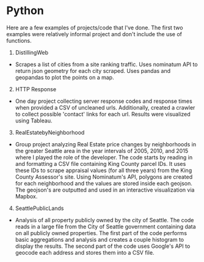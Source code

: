# Python

Here are a few examples of projects/code that I've done. The first two examples were relatively informal project and don't include the use of functions.

1. DistillingWeb
* Scrapes a list of cities from a site ranking traffic. Uses nominatum API to return json geometry for each city scraped. Uses pandas and geopandas to plot the points on a map.
2. HTTP Response
* One day project collecting server response codes and response times when provided a CSV of uncleaned urls. Additionally, created a crawler to collect possible 'contact' links for each url. Results were visualized using Tableau.
3. RealEstatebyNeighborhood
* Group project analyzing Real Estate price changes by neighborhoods in the greater Seattle area in the year intervals of 2005, 2010, and 2015 where I played the role of the developer. The code starts by reading in and formatting a CSV file containing King County parcel IDs. It uses these IDs to scrape appraisal values (for all three years) from the King County Assessor's site. Using Nominatum's API, polygons are created for each neighborhood and the values are stored inside each geojson. The geojson's are outputted and used in an interactive visualization via Mapbox.
4. SeattlePublicLands
* Analysis of all property publicly owned by the city of Seattle. The code reads in a large file from the City of Seattle government containing data on all publicly owned properties. The first part of the code performs basic aggregations and analysis and creates a couple histogram to display the results. The second part of the code uses Google's API to geocode each address and stores them into a CSV file.
